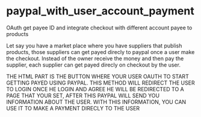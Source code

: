 # paypal_with_user_account_payment
OAuth get payee ID  and integrate checkout with different account payee to products


Let say you have a market place where you have suppliers that publish products, those suppliers can get payed direcly to paypal once a user make the checkout. Instead of the owner receive the money and then pay the supplier, each supplier can get payed direcly on checkout by the user. 





THE HTML PART IS THE BUTTON WHERE YOUR USER OAUTH TO START GETTING PAYED USING PAYPAL. THIS METHOD WILL REDIRECT THE USER TO LOGIN ONCE HE LOGIN AND AGREE HE WILL BE REDIRECTED TO A PAGE THAT YOUR SET, AFTER THIS PAYPAL WILL SEND YOU INFORMATION ABOUT THE USER. WITH THIS INFORMATION, YOU CAN USE IT TO MAKE A PAYMENT DIRECLY TO THE USER 






